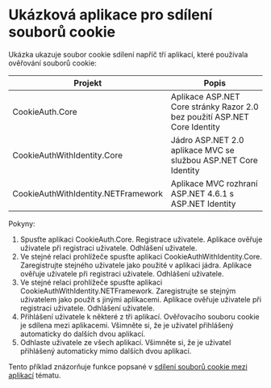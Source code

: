 # <a name="cookie-sharing-sample-app"></a>Ukázková aplikace pro sdílení souborů cookie

Ukázka ukazuje soubor cookie sdílení napříč tří aplikací, které používala ověřování souborů cookie:

| Projekt                             | Popis |
| ----------------------------------- | ----------- |
| CookieAuth.Core                     | Aplikace ASP.NET Core stránky Razor 2.0 bez použití ASP.NET Core Identity |
| CookieAuthWithIdentity.Core         | Jádro ASP.NET 2.0 aplikace MVC se službou ASP.NET Core Identity |
| CookieAuthWithIdentity.NETFramework | Aplikace MVC rozhraní ASP.NET 4.6.1 s ASP.NET Identity |

Pokyny:

1. Spusťte aplikaci CookieAuth.Core. Registrace uživatele. Aplikace ověřuje uživatele při registraci uživatele. Odhlášení uživatele.
1. Ve stejné relaci prohlížeče spusťte aplikaci CookieAuthWithIdentity.Core. Zaregistrujte stejného uživatele jako použité v aplikaci jádra. Aplikace ověřuje uživatele při registraci uživatele. Odhlášení uživatele.
1. Ve stejné relaci prohlížeče spusťte aplikaci CookieAuthWithIdentity.NETFramework. Zaregistrujte se stejným uživatelem jako použít s jinými aplikacemi. Aplikace ověřuje uživatele při registraci uživatele. Odhlášení uživatele.
1. Přihlášení uživatele k některé z tři aplikací. Ověřovacího souboru cookie je sdílena mezi aplikacemi. Všimněte si, že je uživatel přihlášený automaticky do dalších dvou aplikací.
1. Odhlaste uživatele ze všech aplikací. Všimněte si, že je uživatel přihlášený automaticky mimo dalších dvou aplikací.

Tento příklad znázorňuje funkce popsané v [sdílení souborů cookie mezi aplikací](https://docs.microsoft.com/aspnet/core/security/data-protection/compatibility/cookie-sharing) tématu.
